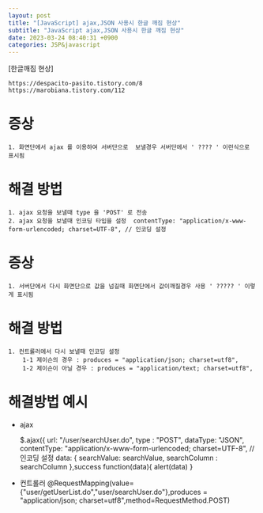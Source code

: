 ```yaml
---
layout: post
title: "[JavaScript] ajax,JSON 사용시 한글 깨짐 현상"
subtitle: "JavaScript ajax,JSON 사용시 한글 깨짐 현상"
date: 2023-03-24 08:40:31 +0900
categories: JSP&javascript
---
```

[한글깨짐 현상]

	https://despacito-pasito.tistory.com/8
	https://marobiana.tistory.com/112
# 증상 

	1. 화면단에서 ajax 를 이용하여 서버단으로  보낼경우 서버단에서 ' ???? ' 이런식으로 표시됨


# 해결 방법


	1. ajax 요청을 보낼때 type 을 'POST' 로 전송
	2. ajax 요청을 보낼때 인코딩 타입을 설정  contentType: "application/x-www-form-urlencoded; charset=UTF-8", // 인코딩 설정


# 증상
	1. 서버단에서 다시 화면단으로 값을 넘길때 화면단에서 값이깨질경우 사용 ' ????? ' 이렇게 표시됨

# 해결 방법

	1. 컨트롤러에서 다시 보낼때 인코딩 설정
		1-1 제이슨의 경우 : produces = "application/json; charset=utf8",
		1-2 제이슨이 아닐 경우 : produces = "application/text; charset=utf8",



# 해결방법 예시

* ajax 

    $.ajax({
        url: "/user/searchUser.do",
        type : "POST",
        dataType: "JSON",
        contentType: "application/x-www-form-urlencoded; charset=UTF-8", // 인코딩 설정
        data: {
            searchValue: searchValue,
            searchColumn : searchColumn
        },success function(data){
		alert(data)
	}


* 컨트롤러
	@RequestMapping(value={"user/getUserList.do","user/searchUser.do"},produces = "application/json; charset=utf8",method=RequestMethod.POST)








                                                                                                                                                                                                                                                                                                                                                                                                                                                                                                                                                                                                                                                                                                                                                                                                                                                                                                                                                                                                                             
